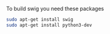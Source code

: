 To build swig you need these packages
```bash
sudo apt-get install swig
sudo apt-get install python3-dev
```